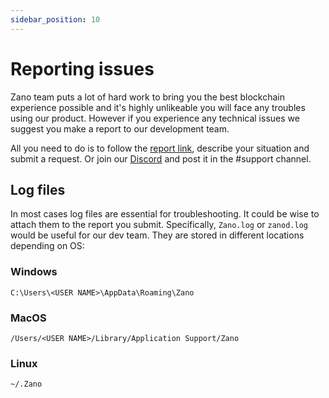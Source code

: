 ```yaml
---
sidebar_position: 10
---
```


# Reporting issues

Zano team puts a lot of hard work to bring you the best blockchain experience possible and it's highly unlikeable you will face any troubles using our product. However if you experience any technical issues we suggest you make a report to our development team.

All you need to do is to follow the [report link](https://github.com/hyle-team/zano/issues), describe your situation and submit a request. Or join our [Discord](https://discord.gg/wE3rmYY) and post it in the #support channel.

## Log files

In most cases log files are essential for troubleshooting. It could be wise to attach them to the report you submit. Specifically, `Zano.log` or `zanod.log` would be useful for our dev team. They are stored in different locations depending on OS:

### Windows

```
C:\Users\<USER NAME>\AppData\Roaming\Zano
```

### MacOS

```
/Users/<USER NAME>/Library/Application Support/Zano
```

### Linux

```
~/.Zano
```
